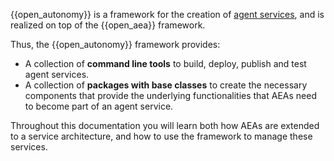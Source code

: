 {{open_autonomy}} is a framework for the creation of [agent services](./what_is_an_agent_service.md), and is realized on top of the {{open_aea}} framework.



Thus, the {{open_autonomy}} framework provides:

* A collection of **command line tools** to build, deploy, publish and test agent services.
* A collection of **packages with base classes** to create the necessary components that provide the underlying functionalities that AEAs need to become part of an agent service.

Throughout this documentation you will learn both how AEAs are extended to a service architecture, and how to use the framework to manage these services.
